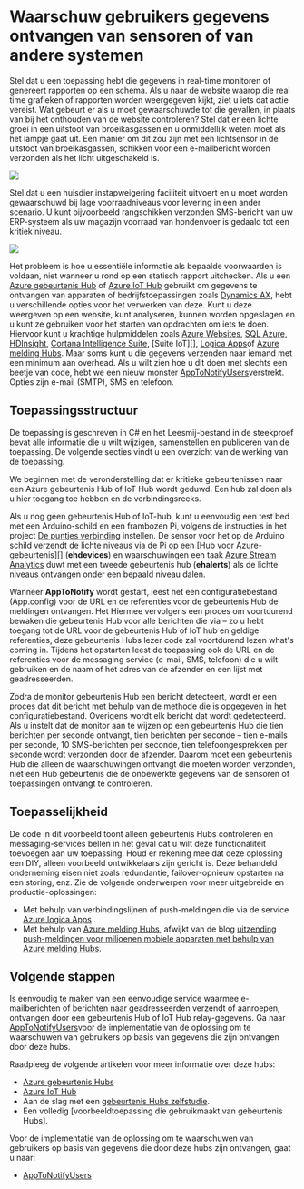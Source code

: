 <properties 
   pageTitle="Waarschuw gebruikers gegevens ontvangen van sensoren of andere systemen | Microsoft Azure"
   description="Beschrijving van gebeurtenis Hubs aan gebruikers van de sensorgegevens."
   services="event-hubs"
   documentationCenter="na"
   authors="spyrossak"
   manager="timlt"
   editor="" />
<tags 
   ms.service="event-hubs"
   ms.devlang="na"
   ms.topic="article"
   ms.tgt_pltfrm="na"
   ms.workload="na"
   ms.date="08/25/2016"
   ms.author="spyros;sethm" />

# <a name="notify-users-of-data-received-from-sensors-or-other-systems"></a>Waarschuw gebruikers gegevens ontvangen van sensoren of van andere systemen

Stel dat u een toepassing hebt die gegevens in real-time monitoren of genereert rapporten op een schema. Als u naar de website waarop die real time grafieken of rapporten worden weergegeven kijkt, ziet u iets dat actie vereist. Wat gebeurt er als u moet gewaarschuwde tot die gevallen, in plaats van bij het onthouden van de website controleren? Stel dat er een lichte groei in een uitstoot van broeikasgassen en u onmiddellijk weten moet als het lampje gaat uit. Een manier om dit zou zijn met een lichtsensor in de uitstoot van broeikasgassen, schikken voor een e-mailbericht worden verzonden als het licht uitgeschakeld is.

![][1]

Stel dat u een huisdier instapweigering faciliteit uitvoert en u moet worden gewaarschuwd bij lage voorraadniveaus voor levering in een ander scenario. U kunt bijvoorbeeld rangschikken verzonden SMS-bericht van uw ERP-systeem als uw magazijn voorraad van hondenvoer is gedaald tot een kritiek niveau. 

![][2]

Het probleem is hoe u essentiële informatie als bepaalde voorwaarden is voldaan, niet wanneer u rond op een statisch rapport uitchecken. Als u een [Azure gebeurtenis Hub][] of [Azure IoT Hub][] gebruikt om gegevens te ontvangen van apparaten of bedrijfstoepassingen zoals [Dynamics AX][], hebt u verschillende opties voor het verwerken van deze. Kunt u deze weergeven op een website, kunt analyseren, kunnen worden opgeslagen en u kunt ze gebruiken voor het starten van opdrachten om iets te doen. Hiervoor kunt u krachtige hulpmiddelen zoals [Azure Websites][], [SQL Azure][], [HDInsight][], [Cortana Intelligence Suite][], [Suite IoT][], [Logica Apps][]of [Azure melding Hubs][]. Maar soms kunt u die gegevens verzenden naar iemand met een minimum aan overhead. Als u wilt zien hoe u dit doen met slechts een beetje van code, hebt we een nieuw monster [AppToNotifyUsers][]verstrekt. Opties zijn e-mail (SMTP), SMS en telefoon.

## <a name="application-structure"></a>Toepassingsstructuur

De toepassing is geschreven in C# en het Leesmij-bestand in de steekproef bevat alle informatie die u wilt wijzigen, samenstellen en publiceren van de toepassing. De volgende secties vindt u een overzicht van de werking van de toepassing.

We beginnen met de veronderstelling dat er kritieke gebeurtenissen naar een Azure gebeurtenis Hub of IoT Hub wordt geduwd. Een hub zal doen als u hier toegang toe hebben en de verbindingsreeks.

Als u nog geen gebeurtenis Hub of IoT-hub, kunt u eenvoudig een test bed met een Arduino-schild en een frambozen Pi, volgens de instructies in het project [De puntjes verbinding](https://github.com/Azure/connectthedots) instellen. De sensor voor het op de Arduino schild verzendt de lichte niveaus via de Pi op een [Hub voor Azure-gebeurtenis][] (**ehdevices**) en waarschuwingen een taak [Azure Stream Analytics](https://azure.microsoft.com/services/stream-analytics/) duwt met een tweede gebeurtenis hub (**ehalerts**) als de lichte niveaus ontvangen onder een bepaald niveau dalen.

Wanneer **AppToNotify** wordt gestart, leest het een configuratiebestand (App.config) voor de URL en de referenties voor de gebeurtenis Hub de meldingen ontvangen. Het Hiermee vervolgens een proces om voortdurend bewaken die gebeurtenis Hub voor alle berichten die via – zo u hebt toegang tot de URL voor de gebeurtenis Hub of IoT hub en geldige referenties, deze gebeurtenis Hubs lezer code zal voortdurend lezen what's coming in. Tijdens het opstarten leest de toepassing ook de URL en de referenties voor de messaging service (e-mail, SMS, telefoon) die u wilt gebruiken en de naam of het adres van de afzender en een lijst met geadresseerden.

Zodra de monitor gebeurtenis Hub een bericht detecteert, wordt er een proces dat dit bericht met behulp van de methode die is opgegeven in het configuratiebestand. Overigens wordt elk bericht dat wordt gedetecteerd. Als u instelt dat de monitor aan te wijzen op een gebeurtenis Hub die tien berichten per seconde ontvangt, tien berichten per seconde – tien e-mails per seconde, 10 SMS-berichten per seconde, tien telefoongesprekken per seconde wordt verzonden door de afzender. Daarom moet een gebeurtenis Hub die alleen de waarschuwingen ontvangt die moeten worden verzonden, niet een Hub gebeurtenis die de onbewerkte gegevens van de sensoren of toepassingen ontvangt te controleren.

## <a name="applicability"></a>Toepasselijkheid

De code in dit voorbeeld toont alleen gebeurtenis Hubs controleren en messaging-services bellen in het geval dat u wilt deze functionaliteit toevoegen aan uw toepassing. Houd er rekening mee dat deze oplossing een DIY, alleen voorbeeld ontwikkelaars zijn gericht is. Deze behandeld onderneming eisen niet zoals redundantie, failover-opnieuw opstarten na een storing, enz. Zie de volgende onderwerpen voor meer uitgebreide en productie-oplossingen:

- Met behulp van verbindingslijnen of push-meldingen die via de service [Azure logica Apps](../app-service-logic/app-service-logic-connectors-list.md) .
- Met behulp van [Azure melding Hubs](https://msdn.microsoft.com/library/azure/jj927170.aspx), afwijkt van de blog [uitzending push-meldingen voor miljoenen mobiele apparaten met behulp van Azure melding Hubs](http://weblogs.asp.net/scottgu/broadcast-push-notifications-to-millions-of-mobile-devices-using-windows-azure-notification-hubs). 

## <a name="next-steps"></a>Volgende stappen

Is eenvoudig te maken van een eenvoudige service waarmee e-mailberichten of berichten naar geadresseerden verzendt of aanroepen, ontvangen door een gebeurtenis Hub of IoT Hub relay-gegevens. Ga naar [AppToNotifyUsers][]voor de implementatie van de oplossing om te waarschuwen van gebruikers op basis van gegevens die zijn ontvangen door deze hubs.

Raadpleeg de volgende artikelen voor meer informatie over deze hubs:

- [Azure gebeurtenis Hubs]
- [Azure IoT Hub]
- Aan de slag met een [gebeurtenis Hubs zelfstudie].
- Een volledig [voorbeeldtoepassing die gebruikmaakt van gebeurtenis Hubs].

Voor de implementatie van de oplossing om te waarschuwen van gebruikers op basis van gegevens die door deze hubs zijn ontvangen, gaat u naar:

- [AppToNotifyUsers][]

[Gebeurtenis Hubs zelfstudie]: event-hubs-csharp-ephcs-getstarted.md
[Azure IoT Hub]: https://azure.microsoft.com/services/iot-hub/
[Azure gebeurtenis Hubs]: https://azure.microsoft.com/services/event-hubs/
[Azure gebeurtenis Hub]: https://azure.microsoft.com/services/event-hubs/
[de voorbeeldtoepassing met gebeurtenis-Hubs]: https://code.msdn.microsoft.com/Service-Bus-Event-Hub-286fd097
[AppToNotifyUsers]: https://github.com/Azure-Samples/event-hubs-dotnet-user-notifications
[Dynamics AX]: http://www.microsoft.com/dynamics/erp-ax-overview.aspx
[Azure Websites]: https://azure.microsoft.com/services/app-service/web/
[SQL Azure]: https://azure.microsoft.com/services/sql-database/
[HDInsight]: https://azure.microsoft.com/services/hdinsight/
[Cortana Intelligence Suite]: http://www.microsoft.com/server-cloud/cortana-analytics-suite/Overview.aspx?WT.srch=1&WT.mc_ID=SEM_lLFwOJm3&bknode=BlueKai
[IoT Suite]: https://azure.microsoft.com/solutions/iot-suite/
[Logica Apps]: https://azure.microsoft.com/services/app-service/logic/
[Azure melding Hubs]: https://azure.microsoft.com/services/notification-hubs/
[Azure Stream Analytics]: https://azure.microsoft.com/services/stream-analytics/
 
[1]: ./media/event-hubs-sensors-notify-users/event-hubs-sensor-alert.png
[2]: ./media/event-hubs-sensors-notify-users/event-hubs-erp-alert.png